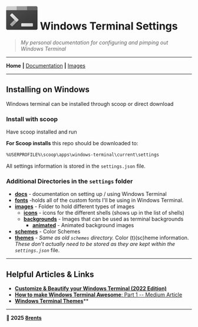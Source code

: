 # ![Windows Terminal Icon](https://raw.githubusercontent.com/8rents/_/i/h1/windows-terminal.png) Windows Terminal Settings

> *My personal documentation for configuring and pimping out Windows Terminal*

---

**Home** **|** [Documentation](docs/README.md) **|** [Images](images/README.md)

---

## Installing on Windows

Windows terminal can be installed through scoop or direct download

### Install with scoop

Have scoop installed and run

**For Scoop installs** this repo should be downloaded to:

```bash
%USERPROFILE%\scoop\apps\windows-terminal\current\settings
```

All settings information is stored in the `settings.json` file. 

### Additional Directories in the `settings` folder

- [**docs**](docs/) - documentation on setting up / using Windows Terminal
- [**fonts**](fonts/) -holds all of the custom fonts I'll be using in Windows Terminal.
- [**images**](images/) - Folder to hold different types of images
  - **[icons](images/icons)** - icons for the different shells (shows up in the list of shells)
  - **[backgrounds](images/backgrounds])** - Images that can be used as terminal backgrounds
    - **[animated](images\backgrounds\animated)** - Animated background images
- [**schemes**](schemes/) - Color Schemes 
- [**themes**](themes/) - *Same as old `schemes` directory.* Color (t)(sc)heme information. *These don't actually need to be stored as they are kept within the `settings.json`* file.

---

## Helpful Articles & Links

- [**Customize & Beautify your Windows Terminal (2022 Edition)**](https://dev.to/ansonh/customize-beautify-your-windows-terminal-2022-edition-541l)
- [**How to make Windows Terminal Awesome**: Part 1 -- Medium Article](https://medium.com/illumination/how-to-make-windows-terminal-awesome-part-1-530eedf6eabb)
- [**Windows Terminal Themes**](https://windowsterminalthemes.dev/)**

---

**🤍 2025 [8rents](https://github.com/8rents?tab=repositories)**

